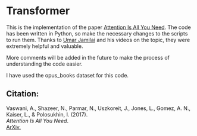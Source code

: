 # Transformer
This is the implementation of the paper [Attention Is All You Need](https://arxiv.org/abs/1706.03762). 
The code has been written in Python, so make the necessary changes to the scripts to run them.
Thanks to [Umar Jamilai](https://www.youtube.com/@umarjamilai) and his videos on the topic, they were extremely helpful and valuable.

More comments will be added in the future to make the process of understanding the code easier.

I have used the opus_books dataset for this code.

## Citation:
Vaswani, A., Shazeer, N., Parmar, N., Uszkoreit, J., Jones, L., Gomez, A. N., Kaiser, L., & Polosukhin, I. (2017). 
<br>
*Attention Is All You Need*. 
<br>
[ArXiv.](https://arxiv.org/abs/1706.03762)
